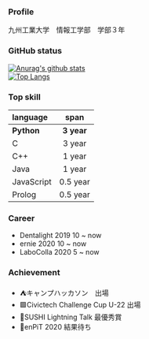 ### Profile
九州工業大学　情報工学部　学部３年

### GitHub status
[![Anurag's github stats](https://github-readme-stats.vercel.app/api?username=IAMKOTARO)](https://github.com/anuraghazra/github-readme-stats)  
[![Top Langs](https://github-readme-stats.vercel.app/api/top-langs/?username=IAMKOTARO&layout=compact)](https://github.com/anuraghazra/github-readme-stats)

### Top skill
|  language  |  span  |
| :---- | :----: |
|**Python**  |  **3 year**  |
|  C  |  3 year  |
|  C++  |  1 year  |
|  Java  |  1 year  |
|  JavaScript  |  0.5 year  |
|  Prolog  |  0.5 year  |

### Career
- Dentalight 2019 10 ~ now 
- ernie  2020 10 ~ now
- LaboColla 2020 5 ~ now

### Achievement
- ⛺️キャンプハッカソン　出場
- 🟩Civictech Challenge Cup U-22 出場
- 🍣SUSHI Lightning Talk 最優秀賞
- 🏫enPiT 2020 結果待ち
